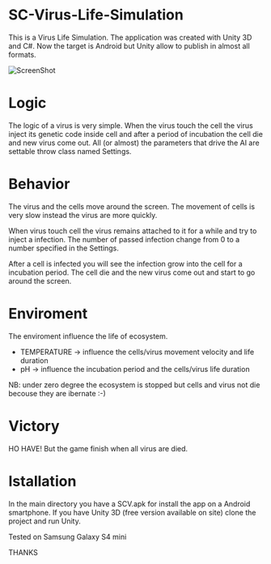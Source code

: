# SC-Virus-Life-Simulation
This is a Virus Life Simulation. 
The application was created with Unity 3D and C#. 
Now the target is Android but Unity allow to publish in almost all formats.

![ScreenShot](http://www.toohook.it/public/1.jpg)

# Logic
The logic of a virus is very simple. 
When the virus touch the cell the virus inject its genetic code inside cell and after a period of incubation the cell die and new virus come out.
All (or almost) the parameters that drive the AI are settable throw class named Settings.

# Behavior
The virus and the cells move around the screen.
The movement of cells is very slow instead the virus are more quickly.

When virus touch cell the virus remains attached to it for a while and try to inject a infection.
The number of passed infection change from 0 to a number specified in the Settings.

After a cell is infected you will see the infection grow into the cell for a incubation period.
The cell die and the new virus come out and start to go around the screen.

# Enviroment
The enviroment influence the life of ecosystem.

- TEMPERATURE -> influence the cells/virus movement velocity and life duration
- pH -> influence the incubation period and the cells/virus life duration

NB: under zero degree the ecosystem is stopped but cells and virus not die becouse they are ibernate :-)

# Victory
HO HAVE! But the game finish when all virus are died.

# Istallation
In the main directory you have a SCV.apk for install the app on a Android smartphone.
If you have Unity 3D (free version available on site) clone the project and run Unity.

Tested on Samsung Galaxy S4 mini


THANKS
